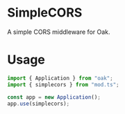 # SimpleCORS

A simple CORS middleware for Oak.

# Usage

```ts
import { Application } from "oak";
import { simplecors } from "mod.ts";

const app = new Application();
app.use(simplecors);
```
